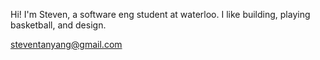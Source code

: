 Hi! I'm Steven, a software eng student at waterloo.
I like building, playing basketball, and design.

steventanyang@gmail.com

<!---
steventanyang/steventanyang is a ✨ special ✨ repository because its `README.md` (this file) appears on your GitHub profile.
You can click the Preview link to take a look at your changes.
--->
